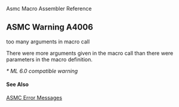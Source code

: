Asmc Macro Assembler Reference

## ASMC Warning A4006

too many arguments in macro call

There were more arguments given in the macro call than there were parameters in the macro definition.

_* ML 6.0 compatible warning_

#### See Also

[ASMC Error Messages](readme.md)